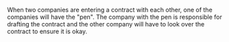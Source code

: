 
When two companies are entering a contract with each other, one of the companies will have the "pen". The company with the pen is responsible for drafting the contract and the other company will have to look over the contract to ensure it is okay.